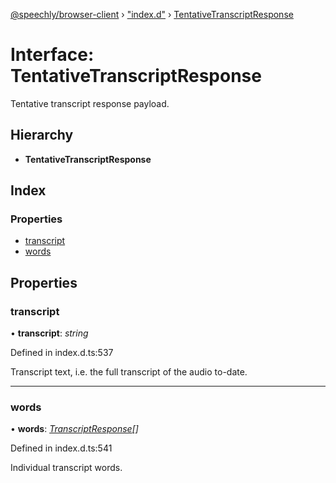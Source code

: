 [@speechly/browser-client](../README.md) › ["index.d"](../modules/_index_d_.md) › [TentativeTranscriptResponse](_index_d_.tentativetranscriptresponse.md)

# Interface: TentativeTranscriptResponse

Tentative transcript response payload.

## Hierarchy

* **TentativeTranscriptResponse**

## Index

### Properties

* [transcript](_index_d_.tentativetranscriptresponse.md#transcript)
* [words](_index_d_.tentativetranscriptresponse.md#words)

## Properties

###  transcript

• **transcript**: *string*

Defined in index.d.ts:537

Transcript text, i.e. the full transcript of the audio to-date.

___

###  words

• **words**: *[TranscriptResponse](_index_d_.transcriptresponse.md)[]*

Defined in index.d.ts:541

Individual transcript words.
